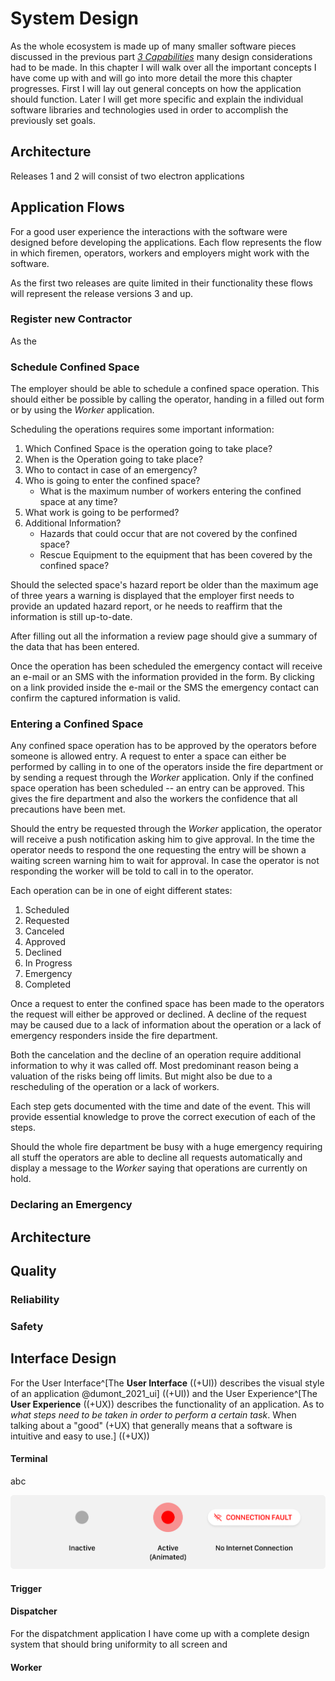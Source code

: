 <!-- Goal: 12 pages -->
# System Design

<!-- TODO: Rewrite -->
As the whole ecosystem is made up of many smaller software pieces discussed in the previous part *[3 Capabilities](#capabilities)* many design considerations had to be made. In this chapter I will walk over all the important concepts I have come up with and will go into more detail the more this chapter progresses. First I will lay out general concepts on how the application should function. Later I will get more specific and explain the individual software libraries and technologies used in order to accomplish the previously set goals.

## Architecture

Releases 1 and 2 will consist of two electron applications 

<!-- Write this in a flow of how the data should flow -->

## Application Flows

For a good user experience the interactions with the software were designed before developing the applications. Each flow represents the flow in which firemen, operators, workers and employers might work with the software.

As the first two releases are quite limited in their functionality these flows will represent the release versions 3 and up.

### Register new Contractor

As the 

<!-- As there has been a huge gab between good documentation and no documentation at all. Some information should be made mandatory for the contractor to fill out. -->

<!-- TODO: 3 year hazard report warning -->
<!-- TODO: Confirmation E-Mail for the Contractor to sign that the information is correct. -->

### Schedule Confined Space

<!-- What information about a confined space is required within the applcations? -->

<!-- NOTE: Each confined space needs to hold relevant information that should be concise and free of duplication. For the optimal application I have come up with a data model that should be extendable f -->

<!-- The chapter should describe the applications on a high level. Not the implementation. No languages and no code! -->

The employer should be able to schedule a confined space operation. This should either be possible by calling the operator, handing in a filled out form or by using the *Worker* application.

Scheduling the operations requires some important information:

1. Which Confined Space is the operation going to take place?
2. When is the Operation going to take place?
3. Who to contact in case of an emergency?
4. Who is going to enter the confined space?
   - What is the maximum number of workers entering the confined space at any time?
5. What work is going to be performed?
6. Additional Information?
   - Hazards that could occur that are not covered by the confined space?
   - Rescue Equipment to the equipment that has been covered by the confined space?

Should the selected space's hazard report be older than the maximum age of three years a warning is displayed that the employer first needs to provide an updated hazard report, or he needs to reaffirm that the information is still up-to-date.

After filling out all the information a review page should give a summary of the data that has been entered.

Once the operation has been scheduled the emergency contact will receive an e-mail or an SMS with the information provided in the form. By clicking on a link provided inside the e-mail or the SMS the emergency contact can confirm the captured information is valid.

### Entering a Confined Space

Any confined space operation has to be approved by the operators before someone is allowed entry. A request to enter a space can either be performed by calling in to one of the operators inside the fire department or by sending a request through the *Worker* application. Only if the confined space operation has been scheduled -- an entry can be approved. This gives the fire department and also the workers the confidence that all precautions have been met.

Should the entry be requested through the *Worker* application, the operator will receive a push notification asking him to give approval. In the time the operator needs to respond the one requesting the entry will be shown a waiting screen warning him to wait for approval. In case the operator is not responding the worker will be told to call in to the operator.

Each operation can be in one of eight different states:

1. Scheduled
2. Requested
3. Canceled
4. Approved
5. Declined
6. In Progress
7. Emergency
8. Completed

Once a request to enter the confined space has been made to the operators the request will either be approved or declined. A decline of the request may be caused due to a lack of information about the operation or a lack of emergency responders inside the fire department.

Both the cancelation and the decline of an operation require additional information to why it was called off. Most predominant reason being a valuation of the risks being off limits. But might also be due to a rescheduling of the operation or a lack of workers.

Each step gets documented with the time and date of the event. This will provide essential knowledge to prove the correct execution of each of the steps.

Should the whole fire department be busy with a huge emergency requiring all stuff the operators are able to decline all requests automatically and display a message to the *Worker* saying that operations are currently on hold.

### Declaring an Emergency

## Architecture

<!-- What is the architecture of this application? -->
  <!-- What do books recommend on how a good system architecture should look like? -->

<!-- How will the different applications communicate with one another? -->

<!-- TODO: How should the application data be modeled? ERD Diagram -->

<!-- Does the software needs to be scalable? -->

<!-- What should be the maximum cost of the ecostytem? -->

## Quality

<!-- What qualitiy / security standards need to be set? -->
  <!-- What defines a software to be of high quality? - See:  Ensuring the Software Quality for Critical Infrastructure Objects -->
  
  <!-- What happens when there is no network connection? -->

### Reliability

<!-- How should issues and crashes be handled? -->
<!-- What Fallback is there in case of a malfuntion or a complete system outage? -->

### Safety
  <!-- What are common errors that need to be prevented? e.g. User error (Incorrect use), Network Connectivity -->
  <!-- How is the application protected against hackers? -->
  <!-- What attack surfaces does the application poses? -->
  <!-- What are the consquences of someone breaching different parts of the system -->
  <!-- How can this be prevented? -->

  <!-- How is future provness guaranteed? -->

## Interface Design

For the User Interface^[The **User Interface** ((+UI)) describes the visual style of an application @dumont_2021_ui] ((+UI)) and the User Experience^[The **User Experience** ((+UX)) describes the functionality of an application. As to *what steps need to be taken in order to perform a certain task*. When talking about a "good" (+UX) that generally means that a software is intuitive and easy to use.] ((+UX))

#### Terminal

abc

![Indicator States - Source: Author](images/indicator-states.png)

#### Trigger

#### Dispatcher

For the dispatchment application I have come up with a complete design system that should bring uniformity to all screen and 

<!-- TODO: Use the following passage somewhere -->
<!-- NOTE: A rescue is a balancing act between speed and safety. No rescue comes without risks that is why it is important to have only the most demanding information visiable that is vital to perform an operation. -->

#### Worker

<!-- How should the UI function? -->
<!-- How can incorrect usage of the application be prevented? How does the UI reflect these protections? -->
<!-- What DevOps Pipelines need to be developed? -->
<!-- What pages are needed for the Dispatcher? -->
<!-- UI components and their use cases? -->

<!-- How should Forms in the Dispatcher application should look like? What data is needed by the operator? -->
